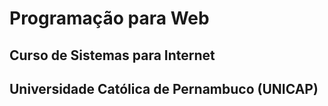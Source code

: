 # Programação para Web
## Curso de Sistemas para Internet
## Universidade Católica de Pernambuco (UNICAP)
